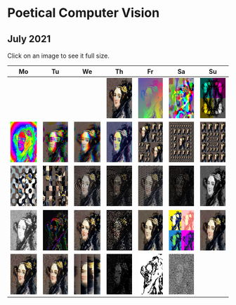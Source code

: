 # Poetical Computer Vision

## July 2021
Click on an image to see it full size.

|Mo|Tu|We|Th|Fr|Sa|Su|
| :---: | :---: | :---: | :---: | :---: | :---: | :---: |
||||<img src="./days01-10/day01/result01.jpg" width="92" height="92" />|<img src="./days01-10/day02/result02.jpg" width="92" height="92" />|<img src="./days01-10/day03/result03.jpg" width="92" height="92" />|<img src="./days01-10/day04/result04.jpg" width="92" height="92" />|
|<img src="./days01-10/day05/result05.jpg" width="92" height="92" />|<img src="./days01-10/day06/result06.jpg" width="92" height="92" />|<img src="./days01-10/day07/result07.jpg" width="92" height="92" />|<img src="./days01-10/day08/result08.jpg" width="92" height="92" />|<img src="./days01-10/day09/result09.jpg" width="92" height="92" />|<img src="./days01-10/day10/result10.jpg" width="92" height="92" />|<img src="./days11-20/day11/result11.jpg" width="92" height="92" />|
|<img src="./days11-20/day12/result12.jpg" width="92" height="92" />|<img src="./days11-20/day13/result13.jpg" width="92" height="92" />|<img src="./days11-20/day14/result14.jpg" width="92" height="92" />|<img src="./days11-20/day15/result15.jpg" width="92" height="92" />|<img src="./days11-20/day16/result16.jpg" width="92" height="92" />|<img src="./days11-20/day17/result17.jpg" width="92" height="92" />|<img src="./days11-20/day18/result18.jpg" width="92" height="92" />|
|<img src="./days11-20/day19/result19.jpg" width="92" height="92" />|<img src="./days11-20/day20/result20.jpg" width="92" height="92" />|<img src="./days21-31/day21/result21.jpg" width="92" height="92" />|<img src="./days21-31/day22/result22.jpg" width="92" height="92" />|<img src="./days21-31/day23/result23.jpg" width="92" height="92" />|<img src="./days21-31/day24/result24.jpg" width="92" height="92" />|<img src="./days21-31/day25/result25.jpg" width="92" height="92" />|
|<img src="./days21-31/day26/result26.jpg" width="92" height="92" />|<img src="./days21-31/day27/result27.jpg" width="92" height="92" />|<img src="./days21-31/day28/result28.jpg" width="92" height="92" />|<img src="./days21-31/day29/result29.jpg" width="92" height="92" />|<img src="./days21-31/day30/result30.jpg" width="92" height="92" />|<img src="./days21-31/day31/result31.jpg" width="92" height="92" />||
